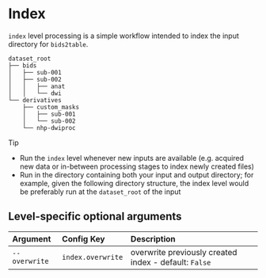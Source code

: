 # Index

`index` level processing is a simple workflow intended to index the input directory for
`bids2table`.

    dataset_root
    ├── bids
    │   ├── sub-001
    │   ├── sub-002
    │   │   ├── anat
    │   │   └── dwi
    └── derivatives
        ├── custom_masks
        │   ├── sub-001
        │   └── sub-002
        └── nhp-dwiproc

> [!TIP]
>
> - Run the `index` level whenever  new inputs are available (e.g. acquired new data or in-between
> processing stages to index newly created files)
> - Run in the directory containing both your input and output directory; for example,
> given the following directory structure, the index level would be preferably run at the
> `dataset_root` of the input

## Level-specific optional arguments

| Argument      | Config Key        | Description                                           |
|:--------------|:------------------|:------------------------------------------------------|
| `--overwrite` | `index.overwrite` | overwrite previously created index - default: `False` |
